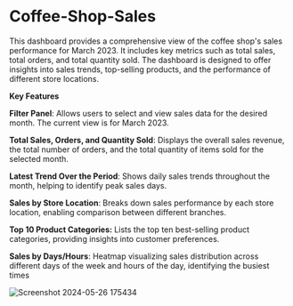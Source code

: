 # Coffee-Shop-Sales


This dashboard provides a comprehensive view of the coffee shop's sales performance for March 2023. It includes key metrics such as total sales, total orders, and total quantity sold. The dashboard is designed to offer insights into sales trends, top-selling products, and the performance of different store locations.


**Key Features**

**Filter Panel**: Allows users to select and view sales data for the desired month. The current view is for March 2023.


**Total Sales, Orders, and Quantity Sold**: Displays the overall sales revenue, the total number of orders, and the total quantity of items sold for the selected month.


**Latest Trend Over the Period**: Shows daily sales trends throughout the month, helping to identify peak sales days.


**Sales by Store Location**: Breaks down sales performance by each store location, enabling comparison between different branches.


**Top 10 Product Categories:** Lists the top ten best-selling product categories, providing insights into customer preferences.


**Sales by Days/Hours**: Heatmap visualizing sales distribution across different days of the week and hours of the day, identifying the busiest times

![Screenshot 2024-05-26 175434](https://github.com/Preethi0171/Coffee-Shop-Sales/assets/169077930/ac54db95-c62e-4dd1-a52d-0e959b459466)

